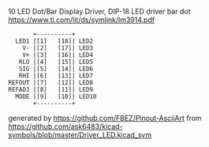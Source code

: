 10 LED Dot/Bar Display Driver, DIP-18
LED driver bar dot
https://www.ti.com/lit/ds/symlink/lm3914.pdf


	       +----------+
	  LED1 |[1]   [18]| LED2
	    V- |[2]   [17]| LED3
	    V+ |[3]   [16]| LED4
	   RLO |[4]   [15]| LED5
	   SIG |[5]   [14]| LED6
	   RHI |[6]   [13]| LED7
	REFOUT |[7]   [12]| LED8
	REFADJ |[8]   [11]| LED9
	  MODE |[9]   [10]| LED10
	       +----------+


generated by https://github.com/FBEZ/Pinout-AsciiArt from https://github.com/ask6483/kicad-symbols/blob/master/Driver_LED.kicad_sym